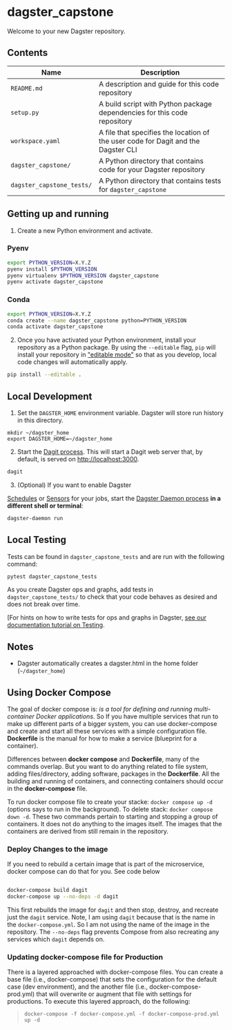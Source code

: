 # dagster_capstone

Welcome to your new Dagster repository.

## Contents

| Name                     | Description                                                                       |
| ------------------------ | --------------------------------------------------------------------------------- |
| `README.md`              | A description and guide for this code repository                                  |
| `setup.py`               | A build script with Python package dependencies for this code repository          |
| `workspace.yaml`         | A file that specifies the location of the user code for Dagit and the Dagster CLI |
| `dagster_capstone/`       | A Python directory that contains code for your Dagster repository                 |
| `dagster_capstone_tests/` | A Python directory that contains tests for `dagster_capstone`                      |

## Getting up and running

1. Create a new Python environment and activate.

### Pyenv

```bash
export PYTHON_VERSION=X.Y.Z
pyenv install $PYTHON_VERSION
pyenv virtualenv $PYTHON_VERSION dagster_capstone
pyenv activate dagster_capstone
```

### Conda

```bash
export PYTHON_VERSION=X.Y.Z
conda create --name dagster_capstone python=PYTHON_VERSION
conda activate dagster_capstone
```

2. Once you have activated your Python environment, install your repository as a Python package. By
using the `--editable` flag, `pip` will install your repository in
["editable mode"](https://pip.pypa.io/en/latest/reference/pip_install/?highlight=editable#editable-installs)
so that as you develop, local code changes will automatically apply.

```bash
pip install --editable .
```

## Local Development

1. Set the `DAGSTER_HOME` environment variable. Dagster will store run history in this directory.

```base
mkdir ~/dagster_home
export DAGSTER_HOME=~/dagster_home
```

2. Start the [Dagit process](https://docs.dagster.io/overview/dagit). This will start a Dagit web
server that, by default, is served on <http://localhost:3000>.

```bash
dagit
```

3. (Optional) If you want to enable Dagster

[Schedules](https://docs.dagster.io/overview/schedules-sensors/schedules) or
[Sensors](https://docs.dagster.io/overview/schedules-sensors/sensors) for your jobs, start the
[Dagster Daemon process](https://docs.dagster.io/overview/daemon#main) **in a different shell or terminal**:

```bash
dagster-daemon run
```

## Local Testing

Tests can be found in `dagster_capstone_tests` and are run with the following command:

```bash
pytest dagster_capstone_tests
```

As you create Dagster ops and graphs, add tests in `dagster_capstone_tests/` to check that your
code behaves as desired and does not break over time.

[For hints on how to write tests for ops and graphs in Dagster,
[see our documentation tutorial on Testing](https://docs.dagster.io/tutorial/testable).

## Notes

- Dagster automatically creates a dagster.html in the home folder (`~/dagster_home`)

## Using Docker Compose

The goal of docker compose is: *is a tool for defining and running multi-container Docker applications*. So If you have multiple services that run to make up different parts of a bigger system, you can use docker-compose and create and start all these services with a simple configuration file.  **Dockerfile** is the manual for how to make a service (blueprint for a container).

Differences between **docker compose** and **Dockerfile**, many of the commands overlap.  But you want to do anything related to file system, adding files/directory, adding software, packages in the **Dockerfile**. All the building and running of containers, and connecting containers should occur in the **docker-compose** file.

To run docker compose file to create your stacke: `docker compose up -d` (options says to run in the background).  To delete stack: `docker compose down -d`.  These two commands pertain to starting and stopping a group of containers.  It does not do anything to the images itself.  The images that the containers are derived from still remain in the repository.

### Deploy Changes to the image

If you need to rebuild a certain image that is part of the microservice, docker compose can do that for you.  See code below

```bash

docker-compose build dagit
docker-compose up --no-deps -d dagit

```

This first rebuilds the image for `dagit` and then stop, destroy, and recreate just the `dagit` service. Note, I am using `dagit` because that is the name in the `docker-compose.yml`.  So I am not using the name of the image in the repository. The `--no-deps` flag prevents Compose from also recreating any services which `dagit` depends on.

### Updating docker-compose file for Production

There is a layered approached with docker-compose files.  You can create a base file (i.e., docker-compose) that sets the configuration for the default case (dev environment), and the another file (i.e., docker-compose-prod.yml) that will overwrite or augment that file with settings for productions.  To execute this layered approach, do the following:

>`docker-compose -f docker-compose.yml -f docker-compose-prod.yml up -d`
